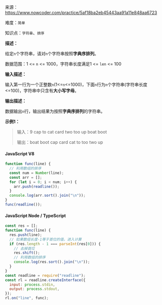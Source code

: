 来源：<https://www.nowcoder.com/practice/5af18ba2eb45443aa91a11e848aa6723>

难度：`简单`

知识点：`字符串`、`排序`

**描述：**

给定`n`个字符串，请对`n`个字符串按照**字典序排列**。

数据范围：1 <= `n` <= 1000，字符串长度满足1 <= `len` <= 100

**输入描述：**

输入第一行为一个正整数`n`(1<=`n`<=1000)，下面`n`行为`n`个字符串(字符串长度<=100)，字符串中只含有**大小写字母**。

**输出描述：**

数据输出`n`行，输出结果为按照**字典序排列**的字符串。

**示例1：**

> 输入：9
cap
to
cat
card
two
too
up
boat
boot
>
> 输出：boat
boot
cap
card
cat
to
too
two
up

<!-- tabs:start -->

#### **JavaScript V8**

```javascript
function func(line) {
  // 利用数组的排序
  const num = Number(line);
  const arr = [];
  for (let i = 0; i < num; i++) {
    arr.push(readline());
  }
  console.log(arr.sort().join("\n"));
}
func(readline());
```

#### **JavaScript Node / TypeScript**

```javascript
const res = [];
function func(line) {
  res.push(line);
  // 如果数组长度-1等于首位的值，进入计算
  if (res.length - 1 === parseInt(res[0])) {
    // 去掉首位
    res.shift();
    // 利用数组的排序
    console.log(res.sort().join("\n"));
  }
}
const readline = require("readline");
const rl = readline.createInterface({
  input: process.stdin,
  output: process.stdout,
});
rl.on("line", func);
```

<!-- tabs:end -->
